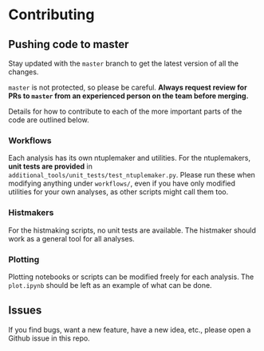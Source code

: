 # Contributing

## Pushing code to master

Stay updated with the `master` branch to get the latest version of all the changes.

`master` is not protected, so please be careful.  **Always request review for PRs to `master` from an experienced person on the team before merging.**

Details for how to contribute to each of the more important parts of the code are outlined below.

### Workflows
Each analysis has its own ntuplemaker and utilities. For the ntuplemakers, **unit tests are provided** in `additional_tools/unit_tests/test_ntuplemaker.py`. Please run these when modifying anything under `workflows/`, even if you have only modified utilities for your own analyses, as other scripts might call them too.

### Histmakers
For the histmaking scripts, no unit tests are available. The histmaker should work as a general tool for all analyses.

### Plotting
Plotting notebooks or scripts can be modified freely for each analysis. The `plot.ipynb` should be left as an example of what can be done.

## Issues

If you find bugs, want a new feature, have a new idea, etc., please open a Github issue in this repo.
